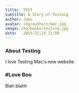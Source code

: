 ```yaml
---
title:  TEST
subtitle: A Story of Testnig
author: Jabe
avatar: img/authors/mac.jpg
image: img/books/testing.jpg
date:   2015-12-24 11:00
---
```


### About Testing
I love Testing Mac's new website

### #Love Boo
Blah blahh
